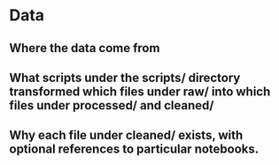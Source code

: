 # Data

## Where the data come from

## What scripts under the scripts/ directory transformed which files under raw/ into which files under processed/ and cleaned/

## Why each file under cleaned/ exists, with optional references to particular notebooks. 


